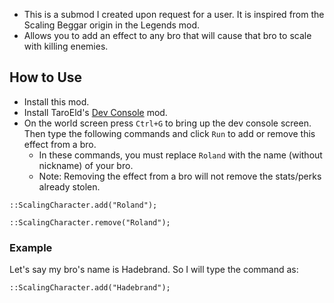- This is a submod I created upon request for a user. It is inspired from the Scaling Beggar origin in the Legends mod.
- Allows you to add an effect to any bro that will cause that bro to scale with killing enemies.

## How to Use
- Install this mod.
- Install TaroEld's [Dev Console](https://www.nexusmods.com/battlebrothers/mods/380/) mod.
- On the world screen press `Ctrl+G` to bring up the dev console screen. Then type the following commands and click `Run` to add or remove this effect from a bro.
	- In these commands, you must replace `Roland` with the name (without nickname) of your bro.
	- Note: Removing the effect from a bro will not remove the stats/perks already stolen.

```squirrel
::ScalingCharacter.add("Roland");
```

```squirrel
::ScalingCharacter.remove("Roland");
```

### Example
Let's say my bro's name is Hadebrand. So I will type the command as:
```squirrel
::ScalingCharacter.add("Hadebrand");
```
